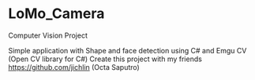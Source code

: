 # LoMo_Camera
Computer Vision Project

Simple application with Shape and face detection using C# and Emgu CV (Open CV library for C#)
Create this project with my friends https://github.com/jichlin (Octa Saputro)
